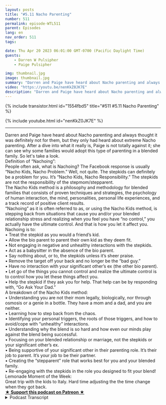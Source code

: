 ```yaml
---
layout: posts
title: "#5.11 Nacho Parenting"
number: 511
permalink: episode-WTL511
parent: Episodes
lang: en
nav_order: 511
tags:

date: Thu Apr 20 2023 06:01:00 GMT-0700 (Pacific Daylight Time)
guests:
    - Darren W Pulsipher
    - Paige Pulsipher

img: thumbnail.jpg
image: thumbnail.jpg
summary: "Darren and Paige have heard about Nacho parenting and always thought it was definitely not for them, but they only had heard about extreme Nacho parenting. After a dive into what it really is, Paige is not totally against it; she can see why some families would adopt this type of parenting in a blended family."
video: "https://youtu.be/nenKkZ0JK7E"
description: "Darren and Paige have heard about Nacho parenting and always thought it was definitely not for them, but they only had heard about extreme Nacho parenting. After a dive into what it really is, Paige is not totally against it; she can see why some families would adopt this type of parenting in a blended family."
---
```


<div>
{% include transistor.html id="1554fbd5" title="#511 #5.11 Nacho Parenting" %}

{% include youtube.html id="nenKkZ0JK7E" %}
</div>

---

<html><head></head><body><div>Darren and Paige have heard about Nacho parenting and always thought it was definitely not for them, but they only had heard about extreme Nacho parenting. After a dive into what it really is, Paige is not totally against it; she can see why some families would adopt this type of parenting in a blended family. So let's take a look.</div><div>Definition of “Nachoing”:<br>People often ask, what is Nachoing? The Facebook response is usually “Nacho Kids, Nacho Problem.” Well, not quite. The stepkids can definitely be a problem for you. It’s “Nacho Kids, Nacho Responsibility.” The stepkids are not the responsibility of the stepmom/stepparent.<br>The Nacho Kids method is a philosophy and methodology for blended families that consists of proven techniques and strategies, the psychology of human interaction, the mind, personalities, personal life experiences, and a track record of positive client results.<br>“Nachoing” as it is often referred to as, or using the Nacho Kids method, is stepping back from situations that cause you and/or your blended relationship stress and realizing when you feel you have “no control,” you actually have the ultimate control. And that is how you let it affect you.</div><div>Nachoing is to:<br>• Treat the stepkid as you would a friend’s kid.<br>• Allow the bio parent to parent their own kid as they deem fit.<br>• Not engaging in negative and unhealthy interactions with the stepkids.<br>• Act as a babysitter in the absence of the bio parent.<br>• Say nothing about, or to, the stepkids unless it’s sheer praise.<br>• Remove the target off your back and no longer be the “bad guy.”<br>• Have no interaction with your significant other’s ex (the other bio parent).<br>• Let go of the things you cannot control and realize the ultimate control is to control how you let these things affect you.<br>• Help the stepkid if they ask you for help. That help can be by responding with, “Go Ask Your Dad.”</div><div>A breakdown of the Nacho Kids method:<br>• Understanding you are not their mom legally, biologically, nor through osmosis or a genie in a bottle. They have a mom and a dad, and you are neither.<br>• Learning how to step back from the chaos.<br>• Identifying your personal triggers, the roots of those triggers, and how to avoid/cope with “unhealthy” interactions.<br>• Understanding why the blend is so hard and how even our minds play against the blend being successful.<br>• Focusing on your blended relationship or marriage, not the stepkids or your significant other’s ex.<br>• Being supportive of your significant other in their parenting role. It’s their job to parent. It’s your job to be their partner.<br>• Creating the “stepparent” role that works best for you and your blended family.<br>• Re-engaging with the stepkids in the role you designed to fit your blend!</div><div>Lemonade Moment of the Week:</div><div>Great trip with the kids to Italy. Hard time adjusting the the time change when they got back.</div>
<strong>
  <a href="https://www.patreon.com/wheresthelemonade" target="_donate" rel="payment" title="★ Support this podcast on Patreon ★">★ Support this podcast on Patreon ★</a>
</strong></body></html>

<details>
<summary> Podcast Transcript </summary>

<p></p>

</details>
